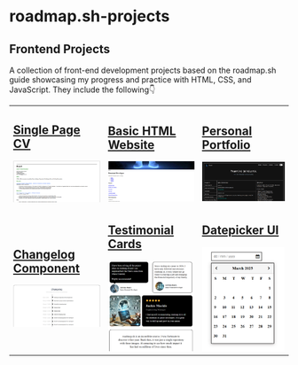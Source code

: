 # roadmap.sh-projects

## Frontend Projects

A collection of front-end development projects based on the roadmap.sh guide showcasing my progress and practice with HTML, CSS, and JavaScript. They include the following👇

<table>

  <tr>
    <td>
      <h2><a href="https://roadmap.sh/projects/single-page-cv">Single Page CV</a></h2>
      <a href="Frontend Projects/Single Page CV/index.html"><img src="Images/Single-Page-CV_screenshot.png" width="400"></a>
    </td>
    <td>
      <h2><a href="https://roadmap.sh/projects/basic-html-website">Basic HTML Website</a></h2>
      <a href="Frontend Projects/Basic HTML Website/index.html"><img src="Images/Basic-Html-Website_screenshot.png" width="400"></a>
    </td>
    <td>
      <h2><a href="https://roadmap.sh/projects/portfolio-website">Personal Portfolio</a></h2>
      <a href="Frontend Projects/Personal Portfolio/index.html"><img src="Images/Personal-Portfolio_screenshot.png" width="400"></a>
    </td>
  </tr>

  <tr>
    <td>
        <h2><a href="https://roadmap.sh/projects/changelog-component">Changelog Component</a></h2>
        <a href="Frontend Projects/Changelog Component/index.html"><img src="Images/Changelog-Component_screenshot.png" width="400"></a>
    </td>
    <td>
      <h2><a href="https://roadmap.sh/projects/testimonial-cards">Testimonial Cards</a></h2>
      <a href="Frontend Projects/Testimonial Cards/index.html"><img src="Images/Testimonial-Cards_screenshot.png" width="400"></a>
    </td>
    <td>
      <h2><a href="https://roadmap.sh/projects/datepicker-ui">Datepicker UI</a></h2>
      <a href="Frontend Projects/Datepicker UI/index.html"><img src="Images/Datepicker-UI_screenshot.png" width="400"></a>
    </td>
  </tr>

</table>


